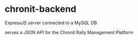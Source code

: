 # chronit-backend

ExpressJS server connected to a MySQL DB

serves a JSON API for the Chronit Rally Management Platform
